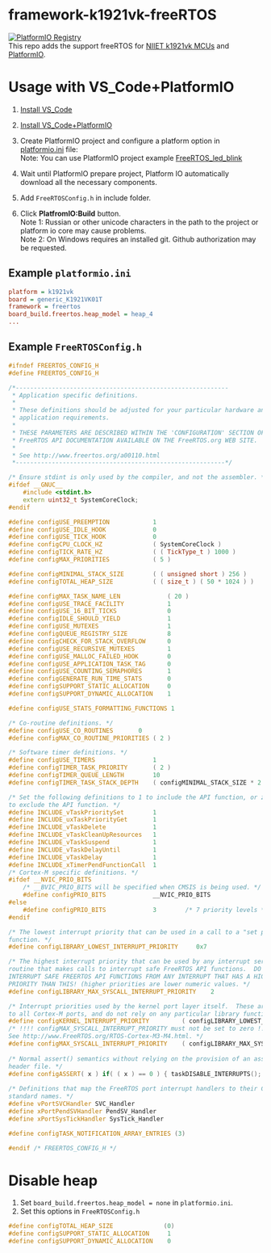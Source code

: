 # framework-k1921vk-freeRTOS
[![PlatformIO Registry](https://badges.registry.platformio.org/packages/dcvostok/tool/framework-k1921vk-freertos.svg)](https://registry.platformio.org/tools/dcvostok/framework-k1921vk-freertos)  
This repo adds the support freeRTOS for [NIIET k1921vk MCUs](https://niiet.ru/product-category/chips/microcont/risc-32-bit/) and [PlatformIO](http://platformio.org).

# Usage with VS_Code+PlatformIO

1. [Install VS_Code](https://code.visualstudio.com/)  
2. [Install VS_Code+PlatformIO](https://docs.platformio.org/en/latest/integration/ide/vscode.html#ide-vscode)  
3. Create PlatformIO project and configure a platform option in [platformio.ini](http://docs.platformio.org/page/projectconf.html) file:  
Note: You can use PlatformIO project example [FreeRTOS_led_blink](examples/FreeRTOS_led_blink)
4. Wait until PlatformIO prepare project, Platform IO automatically download all the necessary components.  
5. Add `FreeRTOSConfig.h` in include folder.

6. Click **PlatfromIO:Build** button.  
Note 1: Russian or other unicode characters in the path to the project or platform io core may cause problems.  
Note 2: On Windows requires an installed git. Github authorization may be requested.  
## Example `platformio.ini` 
```ini
platform = k1921vk
board = generic_K1921VK01T
framework = freertos
board_build.freertos.heap_model = heap_4
...
```

## Example `FreeRTOSConfig.h` 
```cpp
#ifndef FREERTOS_CONFIG_H
#define FREERTOS_CONFIG_H

/*-----------------------------------------------------------
 * Application specific definitions.
 *
 * These definitions should be adjusted for your particular hardware and
 * application requirements.
 *
 * THESE PARAMETERS ARE DESCRIBED WITHIN THE 'CONFIGURATION' SECTION OF THE
 * FreeRTOS API DOCUMENTATION AVAILABLE ON THE FreeRTOS.org WEB SITE.
 *
 * See http://www.freertos.org/a00110.html
 *----------------------------------------------------------*/

/* Ensure stdint is only used by the compiler, and not the assembler. */
#ifdef __GNUC__
	#include <stdint.h>
	extern uint32_t SystemCoreClock;
#endif

#define configUSE_PREEMPTION			1
#define configUSE_IDLE_HOOK				0
#define configUSE_TICK_HOOK				0
#define configCPU_CLOCK_HZ				( SystemCoreClock )
#define configTICK_RATE_HZ				( ( TickType_t ) 1000 )
#define configMAX_PRIORITIES			( 5 )

#define configMINIMAL_STACK_SIZE		( ( unsigned short ) 256 )
#define configTOTAL_HEAP_SIZE			( ( size_t ) ( 50 * 1024 ) )

#define configMAX_TASK_NAME_LEN				( 20 )
#define configUSE_TRACE_FACILITY			1
#define configUSE_16_BIT_TICKS				0
#define configIDLE_SHOULD_YIELD				1
#define configUSE_MUTEXES					1
#define configQUEUE_REGISTRY_SIZE			8
#define configCHECK_FOR_STACK_OVERFLOW		0
#define configUSE_RECURSIVE_MUTEXES			1
#define configUSE_MALLOC_FAILED_HOOK		0
#define configUSE_APPLICATION_TASK_TAG		0
#define configUSE_COUNTING_SEMAPHORES		1
#define configGENERATE_RUN_TIME_STATS		0
#define configSUPPORT_STATIC_ALLOCATION 	0
#define configSUPPORT_DYNAMIC_ALLOCATION 	1

#define configUSE_STATS_FORMATTING_FUNCTIONS 1

/* Co-routine definitions. */
#define configUSE_CO_ROUTINES 		0
#define configMAX_CO_ROUTINE_PRIORITIES ( 2 )

/* Software timer definitions. */
#define configUSE_TIMERS				1
#define configTIMER_TASK_PRIORITY		( 2 )
#define configTIMER_QUEUE_LENGTH		10
#define configTIMER_TASK_STACK_DEPTH	( configMINIMAL_STACK_SIZE * 2 )

/* Set the following definitions to 1 to include the API function, or zero
to exclude the API function. */
#define INCLUDE_vTaskPrioritySet		1
#define INCLUDE_uxTaskPriorityGet		1
#define INCLUDE_vTaskDelete				1
#define INCLUDE_vTaskCleanUpResources	1
#define INCLUDE_vTaskSuspend			1
#define INCLUDE_vTaskDelayUntil			1
#define INCLUDE_vTaskDelay				1
#define INCLUDE_xTimerPendFunctionCall  1
/* Cortex-M specific definitions. */
#ifdef __NVIC_PRIO_BITS
	/* __BVIC_PRIO_BITS will be specified when CMSIS is being used. */
	#define configPRIO_BITS       		__NVIC_PRIO_BITS
#else
	#define configPRIO_BITS       		3        /* 7 priority levels */
#endif

/* The lowest interrupt priority that can be used in a call to a "set priority"
function. */
#define configLIBRARY_LOWEST_INTERRUPT_PRIORITY		0x7

/* The highest interrupt priority that can be used by any interrupt service
routine that makes calls to interrupt safe FreeRTOS API functions.  DO NOT CALL
INTERRUPT SAFE FREERTOS API FUNCTIONS FROM ANY INTERRUPT THAT HAS A HIGHER
PRIORITY THAN THIS! (higher priorities are lower numeric values. */
#define configLIBRARY_MAX_SYSCALL_INTERRUPT_PRIORITY	2

/* Interrupt priorities used by the kernel port layer itself.  These are generic
to all Cortex-M ports, and do not rely on any particular library functions. */
#define configKERNEL_INTERRUPT_PRIORITY 		( configLIBRARY_LOWEST_INTERRUPT_PRIORITY << (8 - configPRIO_BITS) )
/* !!!! configMAX_SYSCALL_INTERRUPT_PRIORITY must not be set to zero !!!!
See http://www.FreeRTOS.org/RTOS-Cortex-M3-M4.html. */
#define configMAX_SYSCALL_INTERRUPT_PRIORITY 	( configLIBRARY_MAX_SYSCALL_INTERRUPT_PRIORITY << (8 - configPRIO_BITS) )
	
/* Normal assert() semantics without relying on the provision of an assert.h
header file. */
#define configASSERT( x ) if( ( x ) == 0 ) { taskDISABLE_INTERRUPTS(); for( ;; ); }	
	
/* Definitions that map the FreeRTOS port interrupt handlers to their CMSIS
standard names. */
#define vPortSVCHandler SVC_Handler
#define xPortPendSVHandler PendSV_Handler
#define xPortSysTickHandler SysTick_Handler

#define configTASK_NOTIFICATION_ARRAY_ENTRIES (3)

#endif /* FREERTOS_CONFIG_H */
```

# Disable heap
1. Set `board_build.freertos.heap_model = none` in `platformio.ini`.
2. Set this options in `FreeRTOSConfig.h` 

```cpp
#define configTOTAL_HEAP_SIZE              (0)
#define configSUPPORT_STATIC_ALLOCATION     1
#define configSUPPORT_DYNAMIC_ALLOCATION    0
```
